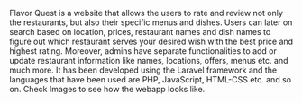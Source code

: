 Flavor Quest is a website that allows the users to rate and review not only the restaurants, but also their specific menus and dishes. Users can later on search based on location, prices, restaurant names and dish names to figure out which restaurant serves your desired wish with the best price and highest rating. Moreover, admins have separate functionalities to add or update restaurant information like names, locations, offers, menus etc. and much more. It has been developed using the Laravel framework and the languages that have been used are PHP, JavaScript, HTML-CSS etc. and so on. Check Images to see how the webapp looks like.
